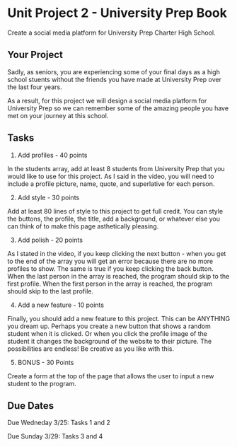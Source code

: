 # Unit Project 2 - University Prep Book

Create a social media platform for University Prep Charter High School.

## Your Project

Sadly, as seniors, you are experiencing some of your final days as a high school stuents without the friends you have made at University Prep over the last four years. 

As a result, for this project we will design a social media platform for University Prep so we can remember some of the amazing people you have met on your journey at this school.

## Tasks

1. Add profiles - 40 points

In the students array, add at least 8 students from University Prep that you would like to use for this project. As I said in the video, you will need to include a profile picture, name, quote, and superlative for each person.

2. Add style - 30 points

Add at least 80 lines of style to this project to get full credit. You can style the buttons, the profile, the title, add a background, or whatever else you can think of to make this page asthetically pleasing.

3. Add polish - 20 points

As I stated in the video, if you keep clicking the next button - when you get to the end of the array you will get an error because there are no more profiles to show. The same is true if you keep clicking the back button. When the last person in the array is reached, the program should skip to the first profile. When the first person in the array is reached, the program should skip to the last profile.

4. Add a new feature - 10 points

Finally, you should add a new feature to this project. This can be ANYTHING you dream up. Perhaps you create a new button that shows a random student when it is clicked. Or when you click the profile image of the student it changes the background of the website to their picture. The possibilities are endless! Be creative as you like with this.

5. BONUS - 30 Points

Create a form at the top of the page that allows the user to input a new student to the program.

## Due Dates
Due Wedneday 3/25: Tasks 1 and 2

Due Sunday 3/29: Tasks 3 and 4